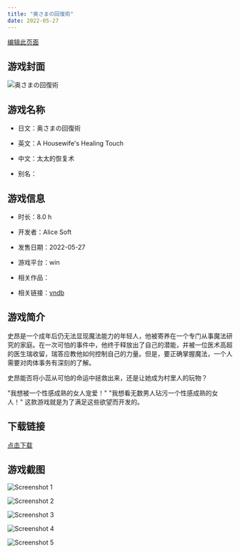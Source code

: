 ```yaml
---
title: "奥さまの回復術"
date: 2022-05-27
---
```

[编辑此页面](https://github.com/ACG-3/ADV3-source/blob/main/source/_posts/games/%E5%A5%A5%E3%81%95%E3%81%BE%E3%81%AE%E5%9B%9E%E5%BE%A9%E8%A1%93.md)

## 游戏封面

![奥さまの回復術](https%3A//pan.timero.xyz/onedrive/img_lib_001/%E5%A5%A5%E3%81%95%E3%81%BE%E3%81%AE%E5%9B%9E%E5%BE%A9%E8%A1%93_cover.avif)


## 游戏名称

- 日文：奥さまの回復術
- 英文：A Housewife's Healing Touch
- 中文：太太的恢复术

- 别名：


## 游戏信息

- 时长：8.0 h
- 开发者：Alice Soft
- 发售日期：2022-05-27
- 游戏平台：win
- 相关作品：

- 相关链接：[vndb](https://vndb.org/v35407)


## 游戏简介

史昂是一个成年后仍无法显现魔法能力的年轻人，他被寄养在一个专门从事魔法研究的家庭。在一次可怕的事件中，他终于释放出了自己的潜能，并被一位医术高超的医生瑞收留，瑞答应教他如何控制自己的力量。但是，要正确掌握魔法，一个人需要对肉体事务有深刻的了解。

史昂能否将小蕊从可怕的命运中拯救出来，还是让她成为村里人的玩物？

"我想被一个性感成熟的女人宠爱！"
"我想看无数男人玷污一个性感成熟的女人！"
这款游戏就是为了满足这些欲望而开发的。




## 下载链接

[点击下载](https://pan.timero.xyz/onedrive/adv_lib_001/%E5%A5%A5%E3%81%95%E3%81%BE%E3%81%AE%E5%9B%9E%E5%BE%A9%E8%A1%93)


## 游戏截图


![Screenshot 1](https%3A//pan.timero.xyz/onedrive/img_lib_001/%E5%A5%A5%E3%81%95%E3%81%BE%E3%81%AE%E5%9B%9E%E5%BE%A9%E8%A1%93_Screenshot_1.avif)

![Screenshot 2](https%3A//pan.timero.xyz/onedrive/img_lib_001/%E5%A5%A5%E3%81%95%E3%81%BE%E3%81%AE%E5%9B%9E%E5%BE%A9%E8%A1%93_Screenshot_2.avif)

![Screenshot 3](https%3A//pan.timero.xyz/onedrive/img_lib_001/%E5%A5%A5%E3%81%95%E3%81%BE%E3%81%AE%E5%9B%9E%E5%BE%A9%E8%A1%93_Screenshot_3.avif)

![Screenshot 4](https%3A//pan.timero.xyz/onedrive/img_lib_001/%E5%A5%A5%E3%81%95%E3%81%BE%E3%81%AE%E5%9B%9E%E5%BE%A9%E8%A1%93_Screenshot_4.avif)

![Screenshot 5](https%3A//pan.timero.xyz/onedrive/img_lib_001/%E5%A5%A5%E3%81%95%E3%81%BE%E3%81%AE%E5%9B%9E%E5%BE%A9%E8%A1%93_Screenshot_5.avif)

